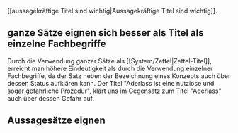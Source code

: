 [[aussagekräftige Titel sind wichtig|Aussagekräftige Titel sind wichtig]].
## ganze Sätze eignen sich besser als Titel als einzelne Fachbegriffe

Durch die Verwendung ganzer Sätze als [[System/Zettel|Zettel-Titel]], erreicht man höhere Eindeutigkeit als durch die Verwendung einzelner Fachbegriffe, da der Satz neben der Bezeichnung eines Konzepts auch über dessen Status aufklären kann. Der Titel "Aderlass ist eine nutzlose und sogar gefährliche Prozedur", klärt uns im Gegensatz zum Titel "Aderlass" auch über dessen Gefahr auf.

## Aussagesätze eignen